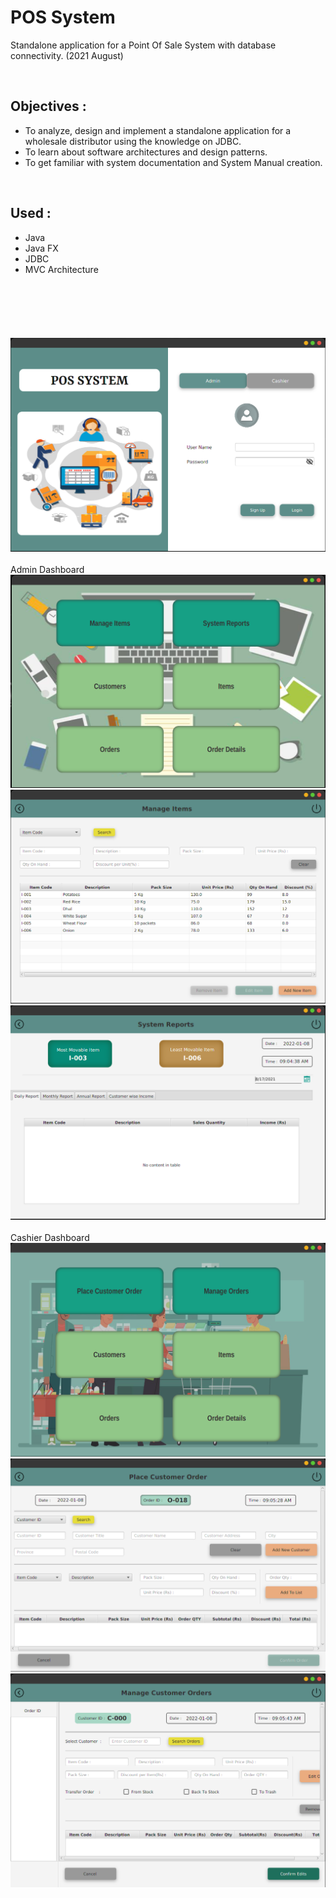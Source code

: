 # POS System

Standalone application for a Point Of Sale System with database connectivity. (2021 August)

<br>

## Objectives :

- To analyze, design and implement a standalone application for a wholesale distributor using the knowledge on JDBC.
- To learn about software architectures and design patterns.
- To get familiar with system documentation and System Manual creation.

<br>

## Used :

- Java
- Java FX
- JDBC
- MVC Architecture

<br>

#

<br>

<img src = "src/lk/ijse/pos_system/assets/images/screenshots/img-01.png"> <br>
<br>
Admin Dashboard
<img src = "src/lk/ijse/pos_system/assets/images/screenshots/img-02.png"> <br>
<img src = "src/lk/ijse/pos_system/assets/images/screenshots/img-03.png"> <br>
<img src = "src/lk/ijse/pos_system/assets/images/screenshots/img-04.png"> <br>
<br>
Cashier Dashboard
<img src = "src/lk/ijse/pos_system/assets/images/screenshots/img-05.png"> <br>
<img src = "src/lk/ijse/pos_system/assets/images/screenshots/img-06.png"> <br>
<img src = "src/lk/ijse/pos_system/assets/images/screenshots/img-07.png">
